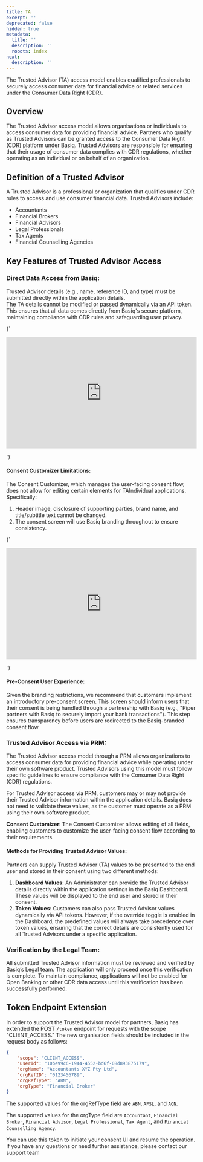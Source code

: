 ```yaml
---
title: TA
excerpt: ''
deprecated: false
hidden: true
metadata:
  title: ''
  description: ''
  robots: index
next:
  description: ''
---
```

The Trusted Advisor (TA) access model enables qualified professionals to securely access consumer data for financial advice or related services under the Consumer Data Right (CDR). 

## Overview

The Trusted Advisor access model allows organisations or individuals to access consumer data for providing financial advice. Partners who qualify as Trusted Advisors can be granted access to the Consumer Data Right (CDR) platform under Basiq. Trusted Advisors are responsible for ensuring that their usage of consumer data complies with CDR regulations, whether operating as an individual or on behalf of an organization.

## Definition of a Trusted Advisor

A Trusted Advisor is a professional or organization that qualifies under CDR rules to access and use consumer financial data. Trusted Advisors include:

* Accountants
* Financial Brokers
* Financial Advisors
* Legal Professionals
* Tax Agents
* Financial Counselling Agencies

## Key Features of Trusted Advisor Access

### **Direct Data Access from Basiq**:

Trusted Advisor details (e.g., name, reference ID, and type) must be submitted directly within the application details.\
The TA details cannot be modified or passed dynamically via an API token. This ensures that all data comes directly from Basiq's secure platform, maintaining compliance with CDR rules and safeguarding user privacy.

<HTMLBlock>{`
<!--ARCADE EMBED START--><div style="position: relative; padding-bottom: calc(50.18807092960774% + 41px); height: 0; width: 100%;"><iframe src="https://demo.arcade.software/8J9a5bQBnoBgV6arTjFo?embed&embed_mobile=tab&embed_desktop=inline" title="Basiq - Trusted Advisor Direct" frameborder="0" loading="lazy" webkitallowfullscreen mozallowfullscreen allowfullscreen allow="clipboard-write" style="position: absolute; top: 0; left: 0; width: 100%; height: 100%; color-scheme: light;" ></iframe></div><!--ARCADE EMBED END-->
`}</HTMLBlock>

#### **Consent Customizer Limitations**:

The Consent Customizer, which manages the user-facing consent flow, does not allow for editing certain elements for TAIndividual applications. Specifically:

1. Header image, disclosure of supporting parties, brand name, and title/subtitle text cannot be changed.
2. The consent screen will use Basiq branding throughout to ensure consistency.

<HTMLBlock>{`
<!--ARCADE EMBED START--><div style="position: relative; padding-bottom: calc(50.18807092960774% + 41px); height: 0; width: 100%;"><iframe src="https://demo.arcade.software/9ccPc0f4U2DNFqX1sF7q?embed&embed_mobile=tab&embed_desktop=inline" title="verified - TA Direct " frameborder="0" loading="lazy" webkitallowfullscreen mozallowfullscreen allowfullscreen allow="clipboard-write" style="position: absolute; top: 0; left: 0; width: 100%; height: 100%; color-scheme: light;" ></iframe></div><!--ARCADE EMBED END-->
`}</HTMLBlock>

#### **Pre-Consent User Experience**:

Given the branding restrictions, we recommend that customers implement an introductory pre-consent screen. This screen should inform users that their consent is being handled through a partnership with Basiq (e.g., "Piper partners with Basiq to securely import your bank transactions"). This step ensures transparency before users are redirected to the Basiq-branded consent flow.

### **Trusted Advisor Access via PRM**:

The Trusted Advisor access model through a PRM allows organizations to access consumer data for providing financial advice while operating under their own software product. Trusted Advisors using this model must follow specific guidelines to ensure compliance with the Consumer Data Right (CDR) regulations.

For Trusted Advisor access via PRM, customers may or may not provide their Trusted Advisor information within the application details. Basiq does not need to validate these values, as the customer must operate as a PRM using their own software product.

**Consent Customizer**: The Consent Customizer allows editing of all fields, enabling customers to customize the user-facing consent flow according to their requirements.

#### **Methods for Providing Trusted Advisor Values**:

Partners can supply Trusted Advisor (TA) values to be presented to the end user and stored in their consent using two different methods:

1. **Dashboard Values**: An Administrator can provide the Trusted Advisor details directly within the application settings in the Basiq Dashboard. These values will be displayed to the end user and stored in their consent.
2. **Token Values**: Customers can also pass Trusted Advisor values dynamically via API tokens. However, if the override toggle is enabled in the Dashboard, the predefined values will always take precedence over token values, ensuring that the correct details are consistently used for all Trusted Advisors under a specific application.

### **Verification by the Legal Team**:

All submitted Trusted Advisor information must be reviewed and verified by Basiq’s Legal team. The application will only proceed once this verification is complete. To maintain compliance, applications will not be enabled for Open Banking or other CDR data access until this verification has been successfully performed.

## Token Endpoint Extension

In order to support the Trusted Advisor model for partners, Basiq has extended the POST `/token` endpoint for requests with the scope "CLIENT\_ACCESS." The new organisation fields should be included in the request body as follows:

```json body
{
    "scope": "CLIENT_ACCESS", 
    "userId": "10be99c6-1944-4552-bd6f-08d893875179",
    "orgName": "Accountants XYZ Pty Ltd",
    "orgRefID": "0123456789",
    "orgRefType": "ABN",
    "orgType": "Financial Broker"
}
```

The supported values for the orgRefType field are `ABN`, `AFSL`, and `ACN`.

The supported values for the orgType field are `Accountant`, `Financial Broker`, `Financial Advisor`, `Legal Professional`, `Tax Agent`, and `Financial Counselling Agency`.

You can use this token to initiate your consent UI and resume the operation. If you have any questions or need further assistance, please contact our support team
